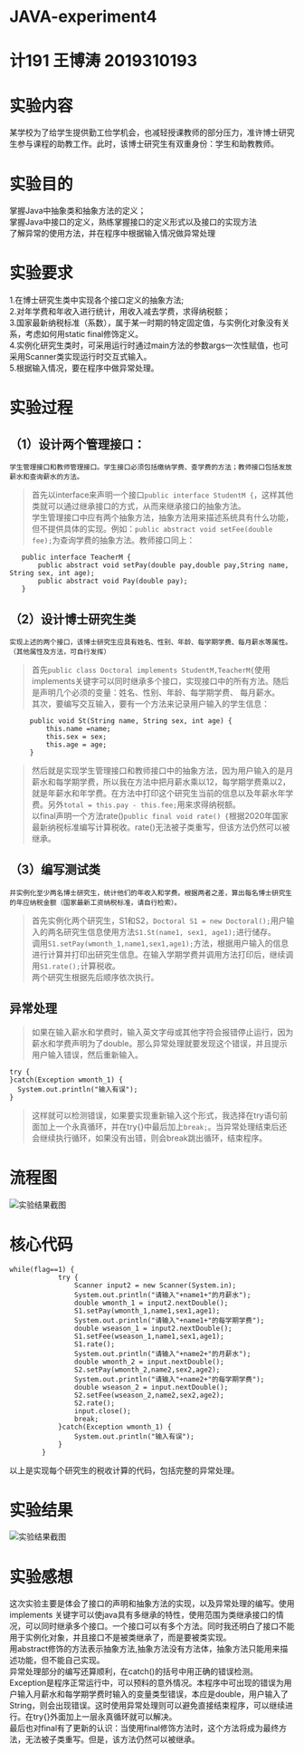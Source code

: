 # JAVA-experiment4
# 计191 王博涛 2019310193
# 实验内容
某学校为了给学生提供勤工俭学机会，也减轻授课教师的部分压力，准许博士研究生参与课程的助教工作。此时，该博士研究生有双重身份：学生和助教教师。
# 实验目的
掌握Java中抽象类和抽象方法的定义；  
掌握Java中接口的定义，熟练掌握接口的定义形式以及接口的实现方法  
了解异常的使用方法，并在程序中根据输入情况做异常处理  
# 实验要求
1.在博士研究生类中实现各个接口定义的抽象方法;  
2.对年学费和年收入进行统计，用收入减去学费，求得纳税额；  
3.国家最新纳税标准（系数），属于某一时期的特定固定值，与实例化对象没有关系，考虑如何用static  final修饰定义。  
4.实例化研究生类时，可采用运行时通过main方法的参数args一次性赋值，也可采用Scanner类实现运行时交互式输入。  
5.根据输入情况，要在程序中做异常处理。  
# 实验过程
## （1）设计两个管理接口：
`学生管理接口和教师管理接口。学生接口必须包括缴纳学费、查学费的方法；教师接口包括发放薪水和查询薪水的方法。`
>   首先以interface来声明一个接口`public interface StudentM {`，这样其他类就可以通过继承接口的方式，从而来继承接口的抽象方法。  
 学生管理接口中应有两个抽象方法，抽象方法用来描述系统具有什么功能，但不提供具体的实现。例如：`public abstract void setFee(double fee);`为查询学费的抽象方法。教师接口同上：  
 ```
    public interface TeacherM {
	    public abstract void setPay(double pay,double pay,String name, String sex, int age);
	    public abstract void Pay(double pay);
    }
 ```
## （2）设计博士研究生类
`实现上述的两个接口，该博士研究生应具有姓名、性别、年龄、每学期学费、每月薪水等属性。（其他属性及方法，可自行发挥）`
>   首先`public class Doctoral implements StudentM,TeacherM{`使用implements关键字可以同时继承多个接口，实现接口中的所有方法。随后是声明几个必须的变量：姓名、性别、年龄、每学期学费、   每月薪水。  
 其次，要编写交互输入，要有一个方法来记录用户输入的学生信息：
 ```
      public void St(String name, String sex, int age) {
		  this.name =name;
		  this.sex = sex;
		  this.age = age;
	  }
 ```
>然后就是实现学生管理接口和教师接口中的抽象方法，因为用户输入的是月薪水和每学期学费，所以我在方法中把月薪水乘以12，每学期学费乘以2，就是年薪水和年学费。在方法中打印这个研究生当前的信息以及年薪水年学费。另外`total = this.pay - this.fee;`用来求得纳税额。  
 以final声明一个方法rate()`public final void rate() {`根据2020年国家最新纳税标准编写计算税收。rate()无法被子类重写，但该方法仍然可以被继承。
## （3）编写测试类 
`并实例化至少两名博士研究生，统计他们的年收入和学费。根据两者之差，算出每名博士研究生的年应纳税金额（国家最新工资纳税标准，请自行检索）。`
>首先实例化两个研究生，S1和S2，`Doctoral S1 = new Doctoral();`用户输入的两名研究生信息使用方法`S1.St(name1, sex1, age1);`进行储存。  
 调用`S1.setPay(wmonth_1,name1,sex1,age1);`方法，根据用户输入的信息进行计算并打印出研究生信息。在输入学期学费并调用方法打印后，继续调用`S1.rate();`计算税收。  
 两个研究生根据先后顺序依次执行。
## 异常处理
>如果在输入薪水和学费时，输入英文字母或其他字符会报错停止运行，因为薪水和学费声明为了double。那么异常处理就要发现这个错误，并且提示用户输入错误，然后重新输入。  
  ```
  try {
  }catch(Exception wmonth_1) {
	System.out.println("输入有误");
}
  ```
  >这样就可以检测错误，如果要实现重新输入这个形式，我选择在try语句前面加上一个永真循环，并在try{}中最后加上`break;`。当异常处理结束后还会继续执行循环，如果没有出错，则会break跳出循环，结束程序。
# 流程图
![实验结果截图](https://github.com/plachta2/JAVA-experiment4/raw/main/流程图2.png)
# 核心代码
```
while(flag==1) { 
			try {
				Scanner input2 = new Scanner(System.in);
				System.out.println("请输入"+name1+"的月薪水");
				double wmonth_1 = input2.nextDouble();
				S1.setPay(wmonth_1,name1,sex1,age1);
				System.out.println("请输入"+name1+"的每学期学费");
				double wseason_1 = input2.nextDouble();
				S1.setFee(wseason_1,name1,sex1,age1);
				S1.rate();
				System.out.println("请输入"+name2+"的月薪水");
				double wmonth_2 = input.nextDouble();
				S2.setPay(wmonth_2,name2,sex2,age2);
				System.out.println("请输入"+name2+"的每学期学费");
				double wseason_2 = input.nextDouble();
				S2.setFee(wseason_2,name2,sex2,age2);
				S2.rate();
				input.close();
				break;
			}catch(Exception wmonth_1) {
				System.out.println("输入有误");
			}
		}
```
以上是实现每个研究生的税收计算的代码，包括完整的异常处理。
# 实验结果
![实验结果截图](https://github.com/plachta2/JAVA-experiment4/raw/main/实验结果.png)
# 实验感想
这次实验主要是体会了接口的声明和抽象方法的实现，以及异常处理的编写。使用 implements 关键字可以使java具有多继承的特性，使用范围为类继承接口的情况，可以同时继承多个接口。一个接口可以有多个方法。同时我还明白了接口不能用于实例化对象，并且接口不是被类继承了，而是要被类实现。  
用abstract修饰的方法表示抽象方法,抽象方法没有方法体，抽象方法只能用来描述功能，但不能自己实现。  
异常处理部分的编写还算顺利，在catch()的括号中用正确的错误检测。Exception是程序正常运行中，可以预料的意外情况。本程序中可出现的错误为用户输入月薪水和每学期学费时输入的变量类型错误，本应是double，用户输入了String，则会出现错误。这时使用异常处理则可以避免直接结束程序，可以继续进行。在try{}外面加上一层永真循环就可以解决。  
最后也对final有了更新的认识：当使用final修饰方法时，这个方法将成为最终方法，无法被子类重写。但是，该方法仍然可以被继承。
